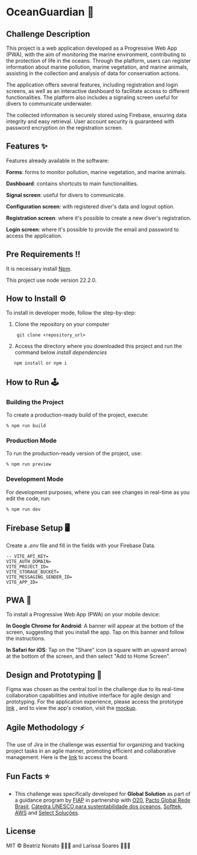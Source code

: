 # OceanGuardian 🌊

## Challenge Description

This project is a web application developed as a Progressive Web App (PWA), with the aim of monitoring the marine environment, contributing to the protection of life in the oceans. Through the platform, users can register information about marine pollution, marine vegetation, and marine animals, assisting in the collection and analysis of data for conservation actions.

The application offers several features, including registration and login screens, as well as an interactive dashboard to facilitate access to different functionalities. The platform also includes a signaling screen useful for divers to communicate underwater.

The collected information is securely stored using Firebase, ensuring data integrity and easy retrieval. User account security is guaranteed with password encryption on the registration screen.

## Features ✨
Features already available in the software:

**Forms**: forms to monitor pollution, marine vegetation, and marine animals.

**Dashboard**: contains shortcuts to main functionalities.

**Signal screen**: useful for divers to communicate.

**Configuration screen**: with registered diver's data and logout option.

**Registration screen**: where it's possible to create a new diver's registration.

**Login screen**: where it's possible to provide the email and password to access the application.


## Pre Requirements ‼️

It is necessary install [Npm](https://docs.npmjs.com/cli/v7/commands/npm-install).

This project use node version 22.2.0.

## How to Install ⚙️

To install in developer mode, follow the step-by-step:

1. Clone the repository on your computer
```
    git clone <repository_url>
```

 2. Access the directory where you downloaded this project and run the command below *install dependencies*
   ```
    npm install or npm i
```

## How to Run 🕹

### Building the Project
To create a production-ready build of the project, execute:
```
% npm run build
```

### Production Mode
To run the production-ready version of the project, use:
```
% npm run preview
```

### Development Mode
For development purposes, where you can see changes in real-time as you edit the code, run:
```
% npm run dev
```

## Firebase Setup 🖥

Create a *.env* file and fill in the fields with your Firebase Data.

```
-- VITE_API_KEY=
VITE_AUTH_DOMAIN=
VITE_PROJECT_ID=
VITE_STORAGE_BUCKET=
VITE_MESSAGING_SENDER_ID=
VITE_APP_ID=
```

## PWA 📱

To install a Progressive Web App (PWA) on your mobile device:

**In Google Chrome for Android**: A banner will appear at the bottom of the screen, suggesting that you install the app. Tap on this banner and follow the instructions.

**In Safari for iOS**: Tap on the "Share" icon (a square with an upward arrow) at the bottom of the screen, and then select "Add to Home Screen".


## Design and Prototyping 🎨

Figma was chosen as the central tool in the challenge due to its real-time collaboration capabilities and intuitive interface for agile design and prototyping. For the application experience, please access the prototype [link](https://www.figma.com/design/QtBAQndvvI1mSl9y9PSANg/OceanGuardian?m=dev&node-id=58-605&t=z1ibDg7EFksKTGOB-1) , and to view the app's creation, visit the [mockup](https://www.figma.com/design/QtBAQndvvI1mSl9y9PSANg/OceanGuardian?m=dev&node-id=58-605&t=z1ibDg7EFksKTGOB-1).

## Agile Methodology ⚡️

The use of Jira in the challenge was essential for organizing and tracking project tasks in an agile manner, promoting efficient and collaborative management. Here is the [link](https://gschallenge.atlassian.net/jira/software/projects/GS124/boards/2/backlog) to access the board.

## Fun Facts ⭐

- This challenge was specifically developed for **Global Solution** as part of a guidance program by [FIAP](https://www.fiap.com.br) in partnership with [O20](https://www.g20.org/pt-br/g20-social/grupos-de-engajamento/oceans-20#:~:text=Sobre%20o%20O20&text=A%20cria%EF%BF%A7￣o%20do%20Oceans20%20pela), [Pacto Global Rede Brasil](https://www.pactoglobal.org.br), [Cátedra UNESCO para sustentabilidade dos oceanos](https://oceano.iea.usp.br), [Softtek](https://www.softtek.com/pt/), [AWS](https://aws.amazon.com/partners/) and [Select Soluções](https://www.selectsolucoes.com.br).

## License
MIT © Beatriz Nonato 👩🏻‍💻 and Larissa Soares 👩🏼‍💻
